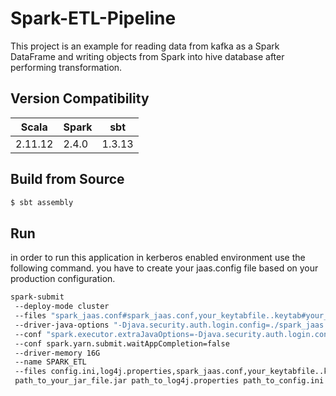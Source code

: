 # Spark-ETL-Pipeline
This project is an example for reading data from kafka as a Spark DataFrame and writing objects from Spark into hive database after performing transformation.

## Version Compatibility

Scala| Spark|sbt     
--- | --- | ---
2.11.12| 2.4.0| 1.3.13

## Build from Source
```bash 
$ sbt assembly
```
## Run 

in order to run this application in kerberos enabled environment use the following command. 
you have to create your jaas.config file based on your production configuration.

```bash
spark-submit
 --deploy-mode cluster
 --files "spark_jaas.conf#spark_jaas.conf,your_keytabfile..keytab#your_keytabfile..keytab"
 --driver-java-options "-Djava.security.auth.login.config=./spark_jaas.conf"
 --conf "spark.executor.extraJavaOptions=-Djava.security.auth.login.config=./spark_jaas.conf"
 --conf spark.yarn.submit.waitAppCompletion=false
 --driver-memory 16G
 --name SPARK_ETL
 --files config.ini,log4j.properties,spark_jaas.conf,your_keytabfile..keytab
 path_to_your_jar_file.jar path_to_log4j.properties path_to_config.ini

```
